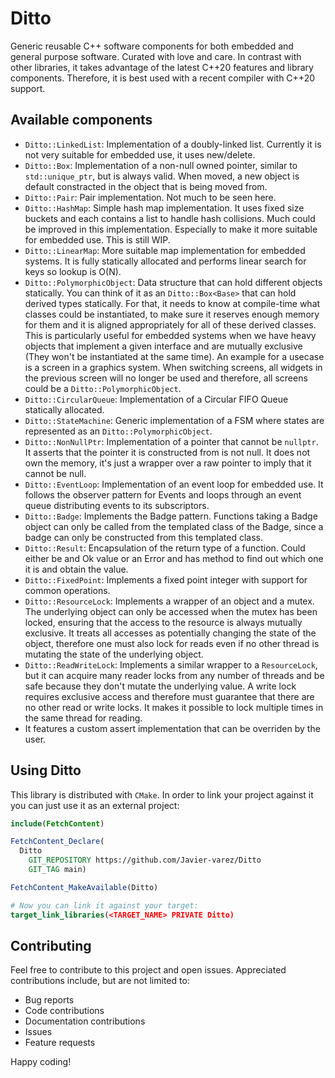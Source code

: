 # Ditto

Generic reusable C++ software components for both embedded and general purpose software. Curated with love and care. In contrast with other libraries, it takes advantage of the latest C++20 features and library components. Therefore, it is best used with a recent compiler with C++20 support.

## Available components

  * `Ditto::LinkedList`: Implementation of a doubly-linked list. Currently it is not very suitable for embedded use, it uses new/delete.
  * `Ditto::Box`: Implementation of a non-null owned pointer, similar to `std::unique_ptr`, but is always valid. When moved, a new object is default constracted in the object that is being moved from.
  * `Ditto::Pair`: Pair implementation. Not much to be seen here.
  * `Ditto::HashMap`: Simple hash map implementation. It uses fixed size buckets and each contains a list to handle hash collisions. Much could be improved in this implementation. Especially to make it more suitable for embedded use. This is still WIP.
  * `Ditto::LinearMap`: More suitable map implementation for embedded systems. It is fully statically allocated and performs linear search for keys so lookup is O(N).
  * `Ditto::PolymorphicObject`: Data structure that can hold different objects statically. You can think of it as an `Ditto::Box<Base>` that can hold derived types statically. For that, it needs to know at compile-time what classes could be instantiated, to make sure it reserves enough memory for them and it is aligned appropriately for all of these derived classes. This is particularly useful for embedded systems when we have heavy objects that implement a given interface and are mutually exclusive (They won't be instantiated at the same time). An example for a usecase is a screen in a graphics system. When switching screens, all widgets in the previous screen will no longer be used and therefore, all screens could be a `Ditto::PolymorphicObject`.
  * `Ditto::CircularQueue`: Implementation of a Circular FIFO Queue statically allocated.
  * `Ditto::StateMachine`: Generic implementation of a FSM where states are represented as an `Ditto::PolymorphicObject`.
  * `Ditto::NonNullPtr`: Implementation of a pointer that cannot be `nullptr`. It asserts that the pointer it is constructed from is not null. It does not own the memory, it's just a wrapper over a raw pointer to imply that it cannot be null.
  * `Ditto::EventLoop`: Implementation of an event loop for embedded use. It follows the observer pattern for Events and loops through an event queue distributing events to its subscriptors.
  * `Ditto::Badge`: Implements the Badge pattern. Functions taking a Badge object can only be called from the templated class of the Badge, since a badge can only be constructed from this templated class.
  * `Ditto::Result`: Encapsulation of the return type of a function. Could either be and Ok value or an Error and has method to find out which one it is and obtain the value.
  * `Ditto::FixedPoint`: Implements a fixed point integer with support for common operations.
  * `Ditto::ResourceLock`: Implements a wrapper of an object and a mutex. The underlying object can only be accessed when the mutex has been locked, ensuring that the access to the resource is always mutually exclusive. It treats all accesses as potentially changing the state of the object, therefore one must also lock for reads even if no other thread is mutating the state of the underlying object.
  * `Ditto::ReadWriteLock`: Implements a similar wrapper to a `ResourceLock`, but it can acquire many reader locks from any number of threads and be safe because they don't mutate the underlying value. A write lock requires exclusive access and therefore must guarantee that there are no other read or write locks. It makes it possible to lock multiple times in the same thread for reading.
  * It features a custom assert implementation that can be overriden by the user.


## Using Ditto

This library is distributed with `CMake`. In order to link your project against it you can just use it as an external project:

```CMake
include(FetchContent)

FetchContent_Declare(
  Ditto
    GIT_REPOSITORY https://github.com/Javier-varez/Ditto
    GIT_TAG main)

FetchContent_MakeAvailable(Ditto)

# Now you can link it against your target:
target_link_libraries(<TARGET_NAME> PRIVATE Ditto)
```

## Contributing

Feel free to contribute to this project and open issues. Appreciated contributions include, but are not limited to:
  * Bug reports
  * Code contributions
  * Documentation contributions
  * Issues
  * Feature requests

Happy coding!

